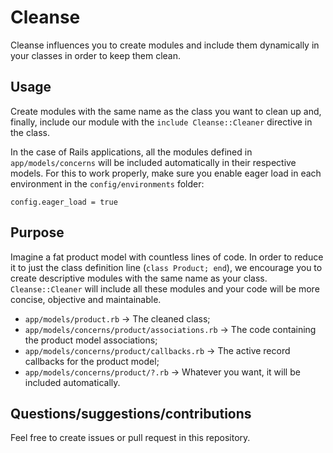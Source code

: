 # Cleanse

Cleanse influences you to create modules and include them dynamically in your classes in order to keep them clean.

## Usage
Create modules with the same name as the class you want to clean up and, finally, include our module with the `include Cleanse::Cleaner` directive in the class.

In the case of Rails applications, all the modules defined in `app/models/concerns` will be included automatically in their respective models. For this to work properly, make sure you enable eager load in each environment in the `config/environments` folder:

```config.eager_load = true```

## Purpose

Imagine a fat product model with countless lines of code. In order to reduce it to just the class definition line (`class Product; end`), we encourage you to create descriptive modules with the same name as your class. `Cleanse::Cleaner` will include all these modules and your code will be more concise, objective and maintainable.

- `app/models/product.rb` -> The cleaned class;
- `app/models/concerns/product/associations.rb` -> The code containing the product model associations;
- `app/models/concerns/product/callbacks.rb` -> The active record callbacks for the product model;
- `app/models/concerns/product/?.rb` -> Whatever you want, it will be included automatically.

## Questions/suggestions/contributions
Feel free to create issues or pull request in this repository.